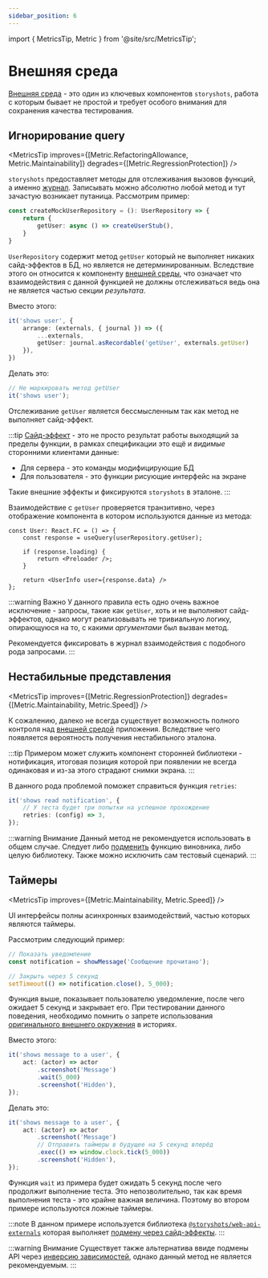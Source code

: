 ```yaml
---
sidebar_position: 6
---
```


import { MetricsTip, Metric } from '@site/src/MetricsTip';

# Внешняя среда

[Внешняя среда](/specification/requirements/env) - это один из ключевых компонентов `storyshots`, работа с которым бывает не простой и требует особого
внимания для сохранения качества тестирования.

## Игнорирование query

<MetricsTip improves={[Metric.RefactoringAllowance, Metric.Maintainability]} degrades={[Metric.RegressionProtection]} />

`storyshots` предоставляет методы для отслеживания вызовов функций, а именно [журнал](/specification/requirements/storage#способ-верификации). Записывать можно абсолютно
любой метод и тут зачастую возникает путаница. Рассмотрим пример:

```ts
const createMockUserRepository = (): UserRepository => {
    return {
        getUser: async () => createUserStub(),
    }
}
```

`UserRepository` содержит метод `getUser` который не выполняет никаких сайд-эффектов в БД, но является не
детерминированным. Вследствие этого он относится к компоненту [внешней среды](/specification/requirements/env), что означает что взаимодействия с
данной функцией не должны отслеживаться ведь она не является частью секции *результата*.

<p style={{ color: 'red' }}>Вместо этого:</p>

```ts
it('shows user', {
    arrange: (externals, { journal }) => ({
        ...externals,
        getUser: journal.asRecordable('getUser', externals.getUser)
    }),
})
```

<p style={{ color: 'green' }}>Делать это:</p>

```ts
// Не маркировать метод getUser
it('shows user');
```

Отслеживание `getUser` является бессмысленным так как метод не выполняет сайд-эффект.

:::tip
[Cайд-эффект](/specification/requirements/storage#сайд-эффект) - это не просто результат работы выходящий за пределы функции, в рамках спецификации это ещё и
*видимые* сторонними клиентами данные:

* Для сервера - это команды модифицирующие БД
* Для пользователя - это функции рисующие интерфейс на экране

Такие внешние эффекты и фиксируются `storyshots` в эталоне.
:::

Взаимодействие с `getUser` проверяется транзитивно, через отображение компонента в котором используются данные из
метода:

```tsx
const User: React.FC = () => {
    const response = useQuery(userRepository.getUser);

    if (response.loading) {
        return <Preloader />;
    }

    return <UserInfo user={response.data} />
};
```

:::warning Важно
У данного правила есть одно очень важное исключение - запросы, такие как `getUser`, хоть и не выполняют сайд-эффектов,
однако могут реализовывать не тривиальную логику, опирающуюся на то, с какими *аргументами* был вызван метод.

Рекомендуется фиксировать в журнал взаимодействия с подобного рода запросами.
:::

## Нестабильные представления

<MetricsTip improves={[Metric.RegressionProtection]} degrades={[Metric.Maintainability, Metric.Speed]} />

К сожалению, далеко не всегда существует возможность полного контроля над [внешней средой](/specification/requirements/env) приложения. Вследствие
чего появляется вероятность получения нестабильного эталона.

:::tip
Примером может служить компонент сторонней библиотеки - нотификация, итоговая позиция которой при появлении не всегда
одинаковая и из-за этого страдают снимки экрана.
:::

В данного рода проблемой поможет справиться функция `retries`:

```ts
it('shows read notification', {
    // У теста будет три попытки на успешное прохождение
    retries: (config) => 3,
});
```

:::warning Внимание
Данный метод не рекомендуется использовать в общем случае. Следует либо [подменить](/patterns/replace) функцию виновника, либо целую
библиотеку. Также можно исключить сам тестовый сценарий.
:::

## Таймеры

<MetricsTip improves={[Metric.Maintainability, Metric.Speed]} />

UI интерфейсы полны асинхронных взаимодействий, частью которых являются таймеры.

Рассмотрим следующий пример:

```ts
// Показать уведомление
const notification = showMessage('Сообщение прочитано');

// Закрыть через 5 секунд
setTimeout(() => notification.close(), 5_000);
```

Функция выше, показывает пользователю уведомление, после чего ожидает 5 секунд и закрывает его. При тестировании данного
поведения, необходимо помнить о запрете использования [оригинального внешнего окружения](/specification/requirements/env) в историях.

<p style={{ color: 'red' }}>Вместо этого:</p>

```ts
it('shows message to a user', {
    act: (actor) => actor
        .screenshot('Message')
        .wait(5_000)
        .screenshot('Hidden'),
}); 
```

<p style={{ color: 'green' }}>Делать это:</p>

```ts
it('shows message to a user', {
    act: (actor) => actor
        .screenshot('Message')
        // Отправить таймеры в будущее на 5 секунд вперёд
        .exec(() => window.clock.tick(5_000))
        .screenshot('Hidden'),
});
```

Функция `wait` из примера будет ожидать 5 секунд после чего продолжит выполнение теста. Это непозволительно, так как
время выполнения теста - это крайне важная величина. Поэтому во втором примере используются ложные таймеры.

:::note
В данном примере используется библиотека [`@storyshots/web-api-externals`](/modules/web-api) которая
выполняет [подмену через сайд-эффекты](/patterns/replace#подмена-через-сайд-эффекты).
:::

:::warning Внимание
Существует также альтернатива ввиде подмены API через [инверсию зависимостей](/patterns/replace#подмена-через-инверсию), однако данный метод не является
рекомендуемым.
:::
